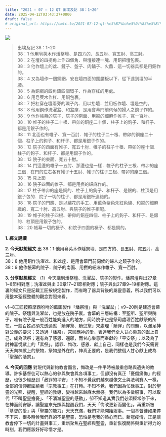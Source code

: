 ```yaml
---
title: "2021 – 07 – 12 QT 出埃及記 38：1~20"
date: 2025-04-12T03:43:27+0800
draft: false
# original_url: https://cmtc.tw/2021-07-12-qt-%e5%87%ba%e5%9f%83%e5%8f%8a%e8%a8%98-38%ef%bc%9a120
---
```


![](/images/qt.jpg)
> 出埃及記 38：1\~20  
> 38：1 他用皂莢木作燔祭壇、是四方的、長五肘、寬五肘、高三肘。  
> 38：2 在壇的四拐角上作四個角、與壇接連一塊、用銅把壇包裹。  
> 38：3 他作壇上的盆、鏟子、盤子、肉鍤子、火鼎．這一切器具都是用銅作的。  
> 38：4 又為壇作一個銅網、安在壇四面的圍腰板以下、從下達到壇的半腰。  
> 38：5 為銅網的四角鑄四個環子、作為穿杠的用處。  
> 38：6 用皂莢木作杠、用銅包裹。  
> 38：7 把杠穿在壇兩旁的環子內、用以抬壇．並用板作壇、壇是空的。  
> 38：8 他用銅作洗濯盆、和盆座、是用會幕門前伺候的婦人之鏡子作的。  
> 38：9 他作帳幕的院子．院子的南面、用撚的細麻作帷子、寬一百肘。  
> 38：10 帷子的柱子二十根、帶卯的銅座二十個．柱子上的鉤子、和杆子、都是用銀子作的。  
> 38：11 北面也有帷子、寬一百肘．帷子的柱子二十根、帶卯的銅座二十個、柱子上的鉤子、和杆子、都是用銀子作的。  
> 38：12 院子的西面有帷子、寬五十肘．帷子的柱子十根、帶卯的座十個．柱子的鉤子、和杆子、都是用銀子作的。  
> 38：13 院子的東面、寬五十肘。  
> 38：14 門這邊的帷子十五肘、那邊也是一樣．帷子的柱子三根、帶卯的座三個．在門的左右各有帷子十五肘、帷子的柱子三根、帶卯的座三個。  
> 38：15 見上節  
> 38：16 院子四面的帷子、都是用撚的細麻作的。  
> 38：17 柱子帶卯的座是銅的、柱子上的鉤子、和杆子、是銀的、柱頂是用銀子包的．院子一切的柱子、都是用銀杆連絡的。  
> 38：18 院子的門簾、是以繡花的手工、用藍色紫色朱紅色線、和撚的細麻織的．寬二十肘、高五肘、與院子的帷子相配。  
> 38：19 帷子的柱子四根、帶卯的銅座四個．柱子上的鉤子、和杆子、是銀的．柱頂是用銀子包的。  
> 38：20 帳幕一切的橛子、和院子四圍的橛子、都是銅的。

**1. 經文誦讀**

**2.  今天默想經文**
出 38：1 他用皂莢木作燔祭壇、是四方的、長五肘、寬五肘、高三肘。  
38：8 他用銅作洗濯盆、和盆座、是用會幕門前伺候的婦人之鏡子作的。  
38：9 他作帳幕的院子．院子的南面、用撚的細麻作帷子、寬一百肘。

**3. 分享默想經文**
（1）今天講到燔祭壇、洗濯盆、院子的製作。燔祭壇與出27章1\~8節相對應；洗濯盆與出 30章17\~21節相對應；院子與出27章9\~19相對應。這裏的經文只是記載工匠按規定製作，而省略了器具背後的屬靈意義，所以我們可以用整本聖經整體的觀念對照來看。

v1\~8工匠按照摩西吩咐的藍圖製作「燔祭壇」與「洗濯盆」；v9\~20則是建造會幕的院子。祭壇與洗濯盆，也是放在院子裏。會幕的三層結構：至聖所、聖所與院子，唯有院子是一般百姓能夠進入的地方，同時院子也是祭司處理百姓獻祭的所在。一般百姓必須先透過獻「贖罪祭、贖愆祭」來處理「贖罪」的問題，以滿足神對公義的要求；又透過「燔祭」，來回應神的愛，表達我們全人甘心樂意的獻上自己，成為活祭；還有為了感恩、還願，而甘心樂意而奉獻的「平安祭」；以及為了討神喜悅獻上的「素祭」。認罪、悔改、感恩、獻上自己，同樣也是我們今天需要天天向神獻上的祭物，祭物是外在的，神真正要的，是我們整個人甘心獻上成為「聖潔的活祭」。

**4. 今天的回應**
對現代與新約教會而言，悔改是一件平時被嚴重忽略與遺失的教導。許多基督徒可以熱心的參與聚會與各項事工，但卻沒有真正「憂傷痛悔」的經歷，也很少經歷到「赦罪的平安」！不知不覺我們越來越像文士與法利賽人一樣，全部的信仰都圍繞著「宗教事工」在打轉。不知不覺，我們因為忙碌事工，對於聖靈的光照、提醒，聖經的教導，變得越來越麻木無感。我們以為多做服事，可以取代「不叫聖靈擔憂」、「不消滅聖靈的感動」，卻不知道其實我們必須經常停下來，在神面前安靜，讓聖靈來光照與提醒我們，天天「悔改更新而變化」，再重新被「基督的愛」與「聖靈的能力」天天充滿，我們才能開始服事。一個基督徒如果停不下來，很多時候我們靠的不是聖靈，恐怕是老我的熱心而已。新冠疫情，正是讓教會停下一切的計畫與事工，重新聚焦在聖經與聖靈，重新恢復關係與重新得力的時刻，我們應該好好珍惜才是。
